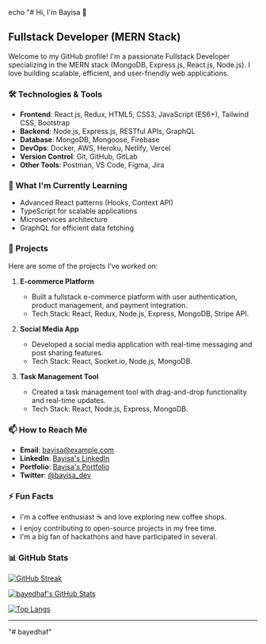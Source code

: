 echo "# Hi, I'm Bayisa 👋

## Fullstack Developer (MERN Stack)

Welcome to my GitHub profile! I'm a passionate Fullstack Developer specializing in the MERN stack (MongoDB, Express.js, React.js, Node.js). I love building scalable, efficient, and user-friendly web applications. 

### 🛠️ Technologies & Tools

- **Frontend**: React.js, Redux, HTML5, CSS3, JavaScript (ES6+), Tailwind CSS, Bootstrap
- **Backend**: Node.js, Express.js, RESTful APIs, GraphQL
- **Database**: MongoDB, Mongoose, Firebase
- **DevOps**: Docker, AWS, Heroku, Netlify, Vercel
- **Version Control**: Git, GitHub, GitLab
- **Other Tools**: Postman, VS Code, Figma, Jira

### 🌱 What I'm Currently Learning

- Advanced React patterns (Hooks, Context API)
- TypeScript for scalable applications
- Microservices architecture
- GraphQL for efficient data fetching

### 💼 Projects

Here are some of the projects I've worked on:

1. **E-commerce Platform**  
   - Built a fullstack e-commerce platform with user authentication, product management, and payment integration.
   - Tech Stack: React, Redux, Node.js, Express, MongoDB, Stripe API.

2. **Social Media App**  
   - Developed a social media application with real-time messaging and post sharing features.
   - Tech Stack: React, Socket.io, Node.js, MongoDB.

3. **Task Management Tool**  
   - Created a task management tool with drag-and-drop functionality and real-time updates.
   - Tech Stack: React, Node.js, Express, MongoDB.

### 📫 How to Reach Me

- **Email**: [bayisa@example.com](mailto:bayisa@example.com)
- **LinkedIn**: [Bayisa's LinkedIn](https://www.linkedin.com/in/bayisa)
- **Portfolio**: [Bayisa's Portfolio](https://bayisa.dev)
- **Twitter**: [@bayisa_dev](https://twitter.com/bayisa_dev)

### ⚡ Fun Facts

- I'm a coffee enthusiast ☕ and love exploring new coffee shops.
- I enjoy contributing to open-source projects in my free time.
- I'm a big fan of hackathons and have participated in several.

### 📊 GitHub Stats

[![GitHub Streak](https://github-readme-streak-stats.herokuapp.com/?user=bayedhaf&theme=dark)](https://git.io/streak-stats)

[![bayedhaf's GitHub Stats](https://github-readme-stats.vercel.app/api?username=bayedhaf&show_icons=true&theme=dark)](https://github.com/bayedhaf)

[![Top Langs](https://github-readme-stats.vercel.app/api/top-langs/?username=bayedhaf&layout=compact&theme=dark&langs_count=6)](https://github.com/bayedhaf)

---
"# bayedhaf" 
